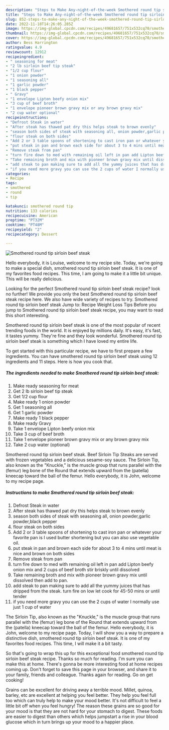 ```yaml
---
description: "Steps to Make Any-night-of-the-week Smothered round tip sirloin beef steak"
title: "Steps to Make Any-night-of-the-week Smothered round tip sirloin beef steak"
slug: 852-steps-to-make-any-night-of-the-week-smothered-round-tip-sirloin-beef-steak
date: 2022-11-18T14:26:05.285Z
image: https://img-global.cpcdn.com/recipes/49681657/751x532cq70/smothered-round-tip-sirloin-beef-steak-recipe-main-photo.jpg
thumbnail: https://img-global.cpcdn.com/recipes/49681657/751x532cq70/smothered-round-tip-sirloin-beef-steak-recipe-main-photo.jpg
cover: https://img-global.cpcdn.com/recipes/49681657/751x532cq70/smothered-round-tip-sirloin-beef-steak-recipe-main-photo.jpg
author: Bess Harrington
ratingvalue: 4.9
reviewcount: 12912
recipeingredient:
- " seasoning for meat"
- "2 lb sirloin beef tip steak"
- "1/2 cup flour"
- "1 onion powder"
- "1 seasoning all"
- "1 garlic powder"
- "1 black pepper"
- " Gravy"
- "1 envelope Lipton beefy onion mix"
- "3 cup of beef broth"
- "1 envelope pioneer brown gravy mix or any brown gravy mix"
- "2 cup water optional"
recipeinstructions:
- "Defrost Steak in water"
- "After steak has thawed pat dry this helps steak to brown evenly"
- "season both sides of steak with seasoning all, onion powder,garlic powder,black pepper"
- "flour steak on both sides"
- "Add 2 or 3 table spoons of shortening to cast iron pan or whatever your favorite pan is I used butter shortening but you can also use vegetable oil."
- "put steak in pan and brown each side for about 3 to 4 mins until meat is nice and brown on both sides"
- "Remove steak from pan"
- "turn fire down to med with remaining oil left in pan add Lipton beefy onion mix and 2 cups of beef broth stir briskly until dissolved"
- "Take remaining broth and mix with pioneer brown gravy mix until dissolved then add to pan."
- "add steak to pan making sure to add all the yummy juices that has dripped from the steak. turn fire on low let cook for 45-50 mins or until tender"
- "if you need more gravy you can use the 2 cups of water I normally use just 1 cup of water"
categories:
- Recipe
tags:
- smothered
- round
- tip

katakunci: smothered round tip 
nutrition: 133 calories
recipecuisine: American
preptime: "PT32M"
cooktime: "PT48M"
recipeyield: "2"
recipecategory: Dessert

---
```



![Smothered round tip sirloin beef steak](https://img-global.cpcdn.com/recipes/49681657/751x532cq70/smothered-round-tip-sirloin-beef-steak-recipe-main-photo.jpg)

Hello everybody, it is Louise, welcome to my recipe site. Today, we're going to make a special dish, smothered round tip sirloin beef steak. It is one of my favorites food recipes. This time, I am going to make it a little bit unique. This will be really delicious.

Looking for the perfect Smothered round tip sirloin beef steak recipe? look no further! We provide you only the best Smothered round tip sirloin beef steak recipe here. We also have wide variety of recipes to try. Smothered round tip sirloin beef steak Jump to: Recipe Weight Loss Tips Before you jump to Smothered round tip sirloin beef steak recipe, you may want to read this short interesting.

Smothered round tip sirloin beef steak is one of the most popular of recent trending foods in the world. It is enjoyed by millions daily. It's easy, it's fast, it tastes yummy. They're fine and they look wonderful. Smothered round tip sirloin beef steak is something which I have loved my entire life.


To get started with this particular recipe, we have to first prepare a few ingredients. You can have smothered round tip sirloin beef steak using 12 ingredients and 11 steps. Here is how you cook that.

<!--inarticleads1-->

##### The ingredients needed to make Smothered round tip sirloin beef steak:

1. Make ready  seasoning for meat
1. Get 2 lb sirloin beef tip steak
1. Get 1/2 cup flour
1. Make ready 1 onion powder
1. Get 1 seasoning all
1. Get 1 garlic powder
1. Make ready 1 black pepper
1. Make ready  Gravy
1. Take 1 envelope Lipton beefy onion mix
1. Take 3 cup of beef broth
1. Take 1 envelope pioneer brown gravy mix or any brown gravy mix
1. Take 2 cup water (optional)


Smothered round tip sirloin beef steak. Beef Sirloin Tip Steaks are served with frozen vegetables and a delicious sesame-soy sauce. The Sirloin Tip, also known as the &#34;Knuckle,&#34; is the muscle group that runs parallel with the (femur) leg bone of the Round that extends upward from the (patella) kneecap toward the ball of the femur. Hello everybody, it is John, welcome to my recipe page. 

<!--inarticleads2-->

##### Instructions to make Smothered round tip sirloin beef steak:

1. Defrost Steak in water
1. After steak has thawed pat dry this helps steak to brown evenly
1. season both sides of steak with seasoning all, onion powder,garlic powder,black pepper
1. flour steak on both sides
1. Add 2 or 3 table spoons of shortening to cast iron pan or whatever your favorite pan is I used butter shortening but you can also use vegetable oil.
1. put steak in pan and brown each side for about 3 to 4 mins until meat is nice and brown on both sides
1. Remove steak from pan
1. turn fire down to med with remaining oil left in pan add Lipton beefy onion mix and 2 cups of beef broth stir briskly until dissolved
1. Take remaining broth and mix with pioneer brown gravy mix until dissolved then add to pan.
1. add steak to pan making sure to add all the yummy juices that has dripped from the steak. turn fire on low let cook for 45-50 mins or until tender
1. if you need more gravy you can use the 2 cups of water I normally use just 1 cup of water


The Sirloin Tip, also known as the &#34;Knuckle,&#34; is the muscle group that runs parallel with the (femur) leg bone of the Round that extends upward from the (patella) kneecap toward the ball of the femur. Hello everybody, it is John, welcome to my recipe page. Today, I will show you a way to prepare a distinctive dish, smothered round tip sirloin beef steak. It is one of my favorites food recipes. This time, I will make it a bit tasty. 

So that's going to wrap this up for this exceptional food smothered round tip sirloin beef steak recipe. Thanks so much for reading. I'm sure you can make this at home. There's gonna be more interesting food at home recipes coming up. Don't forget to save this page in your browser, and share it to your family, friends and colleague. Thanks again for reading. Go on get cooking!

Grains can be excellent for driving away a terrible mood. Millet, quinoa, barley, etc are excellent at helping you feel better. They help you feel full too which can truly help to make your mood better. It's not difficult to feel a little bit off when you feel hungry! The reason these grains are so good for your mood is that they are not hard for your stomach to digest. These foods are easier to digest than others which helps jumpstart a rise in your blood glucose which in turn brings up your mood to a happier place.
